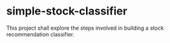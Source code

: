 # simple-stock-classifier
This project shall explore the steps involved in building a stock recommendation classifier.
